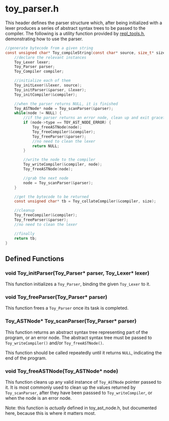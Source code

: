 
# toy_parser.h

This header defines the parser structure which, after being initialized with a lexer produces a series of abstract syntax trees to be passed to the compiler. The following is a utility function provided by [repl_tools.h](repl_tools_h.md), demonstrating how to use the parser.

```c
//generate bytecode from a given string
const unsigned char* Toy_compileString(const char* source, size_t* size) {
    //declare the relevant instances
	Toy_Lexer lexer;
	Toy_Parser parser;
	Toy_Compiler compiler;

    //initialize each of them
	Toy_initLexer(&lexer, source);
	Toy_initParser(&parser, &lexer);
	Toy_initCompiler(&compiler);

    //when the parser returns NULL, it is finished
	Toy_ASTNode* node = Toy_scanParser(&parser);
	while(node != NULL) {
		//if the parser returns an error node, clean up and exit gracefully
		if (node->type == TOY_AST_NODE_ERROR) {
			Toy_freeASTNode(node);
			Toy_freeCompiler(&compiler);
			Toy_freeParser(&parser);
            //no need to clean the lexer
			return NULL;
		}

        //write the node to the compiler
		Toy_writeCompiler(&compiler, node);
		Toy_freeASTNode(node);

        //grab the next node
		node = Toy_scanParser(&parser);
	}

	//get the bytecode to be returned
	const unsigned char* tb = Toy_collateCompiler(&compiler, size);

	//cleanup
	Toy_freeCompiler(&compiler);
	Toy_freeParser(&parser);
	//no need to clean the lexer

	//finally
	return tb;
}
```

## Defined Functions

### void Toy_initParser(Toy_Parser* parser, Toy_Lexer* lexer)

This function initializes a `Toy_Parser`, binding the given `Toy_Lexer` to it.

### void Toy_freeParser(Toy_Parser* parser)

This function frees a `Toy_Parser` once its task is completed.

### Toy_ASTNode* Toy_scanParser(Toy_Parser* parser)

This function returns an abstract syntax tree representing part of the program, or an error node. The abstract syntax tree must be passed to `Toy_writeCompiler()` and/or `Toy_freeASTNode()`.

This function should be called repeatedly until it returns `NULL`, indicating the end of the program.

### void Toy_freeASTNode(Toy_ASTNode* node)

This function cleans up any valid instance of `Toy_ASTNode` pointer passed to it. It is most commonly used to clean up the values returned by `Toy_scanParser`, after they have been passsed to `Toy_writeCompiler`, or when the node is an error node.

Note: this function is *actually* defined in toy_ast_node.h, but documented here, because this is where it matters most.
